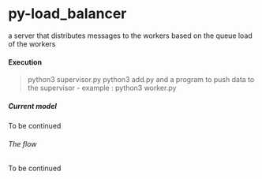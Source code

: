 # py-load_balancer
a server that distributes messages to the workers based on the queue load of the workers

#### Execution

> python3 supervisor.py
> python3 add.py
> and a program to push data to the supervisor - example : python3 worker.py


##### Current model

To be continued

###### The flow

To be continued


